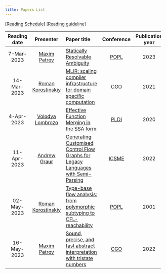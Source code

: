 ```yaml
---
title: Papers List
---
```


\[[Reading Schedule](/reading-schedule.md)\] \[[Reading guideline](/paper-review-guideline.md)\]

| Reading date |                        Presenter                        | Paper title                                                                                                                      |                     Conference                      | Publication year | Misc                                                           |
|:------------:|:-------------------------------------------------------:|:---------------------------------------------------------------------------------------------------------------------------------|:---------------------------------------------------:|:----------------:|:---------------------------------------------------------------|
|  7-Mar-2023  |        [Maxim Petrov](https://github.com/mximp)         | [Statically Resolvable Ambiguity](https://dl.acm.org/doi/10.1145/3571251)                                                        |         [POPL](https://popl23.sigplan.org/)         |       2023       | [presentation](/pdf/reading-club-review-stat-rslv-abgty.pdf)   |
| 14-Mar-2023  |     [Roman Korostinskiy](https://github.com/c71n93)     | [MLIR: scaling compiler infrastructure for domain specific computation](https://dl.acm.org/doi/10.1109/CGO51591.2021.9370308)    |   [CGO](https://conf.researchr.org/home/cgo-2024)   |       2021       |                                                                |
|  4-Apr-2023  | [Volodya Lombrozo](https://github.com/volodya-lombrozo) | [Effective Function Merging in the SSA form](https://dl.acm.org/doi/10.1145/3385412.3386030)                                     |  [PLDI](https://www.sigplan.org/Conferences/PLDI/)  |       2020       | [presentation](./pdf/effective_function_merging.pdf)           |
| 11-Apr-2023  |        [Andrew Graur](https://github.com/graur)         | [Generating Customised Control Flow Graphs for Legacy Languages with Semi-Parsing](https://ieeexplore.ieee.org/document/9977446) | [ICSME](https://cyprusconferences.org/icsme2022/)   |       2022       | [presentation](./pdf/reading-club-graur-11.04.2023.pdf)        |
| 02-May-2023  |     [Roman Korostinskiy](https://github.com/c71n93)     | [Type-base flow analysis: from polymorphic subtyping to CFL-reachability](https://dl.acm.org/doi/10.1145/360204.360208)    |   [POPL](https://popl23.sigplan.org/)   |       2001       | [presentation](./pdf/reading-club-c71n93-02.05.2023.pdf)    |
| 16-May-2023  |     [Maxim Petrov](https://github.com/mximp)     | [Sound, precise, and fast abstract interpretation with tristate numbers](https://doi.org/10.5281/zenodo.5703630)    |   [CGO](https://conf.researchr.org/track/cgo-2022/cgo-2022-main-conference#event-overview)   |       2022       | [presentation](./pdf/reading-tristate-numbers.pdf)    |
